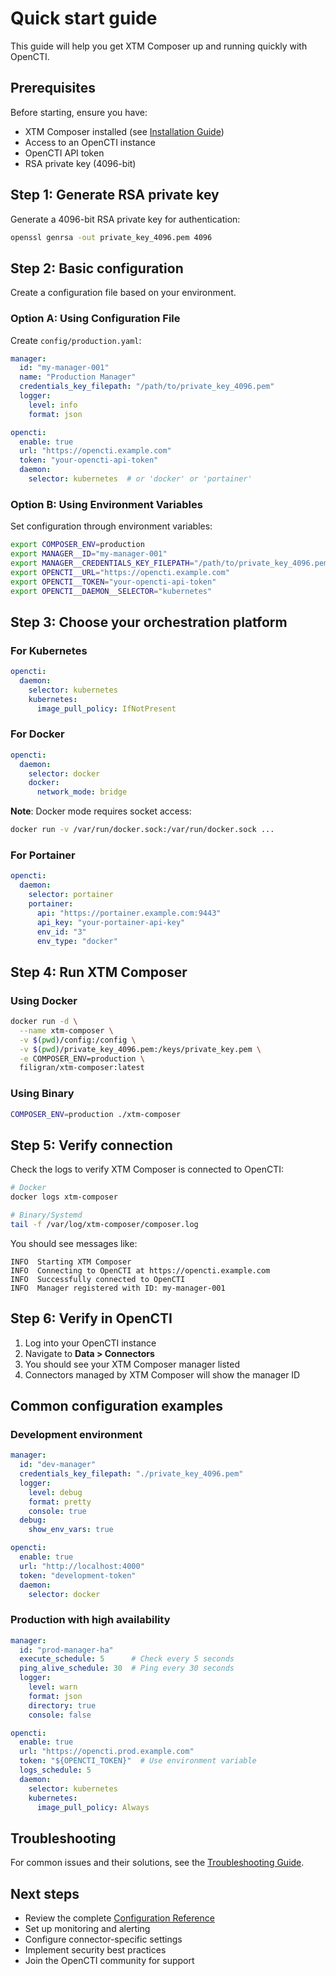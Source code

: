 # Quick start guide

This guide will help you get XTM Composer up and running quickly with OpenCTI.

## Prerequisites

Before starting, ensure you have:
- XTM Composer installed (see [Installation Guide](installation.md))
- Access to an OpenCTI instance
- OpenCTI API token
- RSA private key (4096-bit)

## Step 1: Generate RSA private key

Generate a 4096-bit RSA private key for authentication:

```bash
openssl genrsa -out private_key_4096.pem 4096
```

## Step 2: Basic configuration

Create a configuration file based on your environment.

### Option A: Using Configuration File

Create `config/production.yaml`:

```yaml
manager:
  id: "my-manager-001"
  name: "Production Manager"
  credentials_key_filepath: "/path/to/private_key_4096.pem"
  logger:
    level: info
    format: json

opencti:
  enable: true
  url: "https://opencti.example.com"
  token: "your-opencti-api-token"
  daemon:
    selector: kubernetes  # or 'docker' or 'portainer'
```

### Option B: Using Environment Variables

Set configuration through environment variables:

```bash
export COMPOSER_ENV=production
export MANAGER__ID="my-manager-001"
export MANAGER__CREDENTIALS_KEY_FILEPATH="/path/to/private_key_4096.pem"
export OPENCTI__URL="https://opencti.example.com"
export OPENCTI__TOKEN="your-opencti-api-token"
export OPENCTI__DAEMON__SELECTOR="kubernetes"
```

## Step 3: Choose your orchestration platform

### For Kubernetes

```yaml
opencti:
  daemon:
    selector: kubernetes
    kubernetes:
      image_pull_policy: IfNotPresent
```

### For Docker

```yaml
opencti:
  daemon:
    selector: docker
    docker:
      network_mode: bridge
```

**Note**: Docker mode requires socket access:
```bash
docker run -v /var/run/docker.sock:/var/run/docker.sock ...
```

### For Portainer

```yaml
opencti:
  daemon:
    selector: portainer
    portainer:
      api: "https://portainer.example.com:9443"
      api_key: "your-portainer-api-key"
      env_id: "3"
      env_type: "docker"
```

## Step 4: Run XTM Composer

### Using Docker

```bash
docker run -d \
  --name xtm-composer \
  -v $(pwd)/config:/config \
  -v $(pwd)/private_key_4096.pem:/keys/private_key.pem \
  -e COMPOSER_ENV=production \
  filigran/xtm-composer:latest
```

### Using Binary

```bash
COMPOSER_ENV=production ./xtm-composer
```

## Step 5: Verify connection

Check the logs to verify XTM Composer is connected to OpenCTI:

```bash
# Docker
docker logs xtm-composer

# Binary/Systemd
tail -f /var/log/xtm-composer/composer.log
```

You should see messages like:
```
INFO  Starting XTM Composer
INFO  Connecting to OpenCTI at https://opencti.example.com
INFO  Successfully connected to OpenCTI
INFO  Manager registered with ID: my-manager-001
```

## Step 6: Verify in OpenCTI

1. Log into your OpenCTI instance
2. Navigate to **Data > Connectors**
3. You should see your XTM Composer manager listed
4. Connectors managed by XTM Composer will show the manager ID

## Common configuration examples

### Development environment

```yaml
manager:
  id: "dev-manager"
  credentials_key_filepath: "./private_key_4096.pem"
  logger:
    level: debug
    format: pretty
    console: true
  debug:
    show_env_vars: true

opencti:
  enable: true
  url: "http://localhost:4000"
  token: "development-token"
  daemon:
    selector: docker
```

### Production with high availability

```yaml
manager:
  id: "prod-manager-ha"
  execute_schedule: 5      # Check every 5 seconds
  ping_alive_schedule: 30  # Ping every 30 seconds
  logger:
    level: warn
    format: json
    directory: true
    console: false

opencti:
  enable: true
  url: "https://opencti.prod.example.com"
  token: "${OPENCTI_TOKEN}"  # Use environment variable
  logs_schedule: 5
  daemon:
    selector: kubernetes
    kubernetes:
      image_pull_policy: Always
```

## Troubleshooting

For common issues and their solutions, see the [Troubleshooting Guide](troubleshooting.md).

## Next steps

- Review the complete [Configuration Reference](configuration.md)
- Set up monitoring and alerting
- Configure connector-specific settings
- Implement security best practices
- Join the OpenCTI community for support
